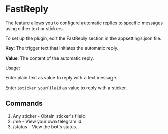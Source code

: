 ﻿FastReply
=========
The feature allows you to configure automatic replies to specific messages using either text or stickers.

To set up the plugin, edit the FastReply section in the appsettings.json file.

**Key**: The trigger text that initiates the automatic reply.

**Value**: The content of the automatic reply.

Usage:

Enter plain text as value to reply with a text message.

Enter `$sticker:yourFileId` as value to reply with a sticker.

Commands
--------
1. Any sticker - Obtain sticker's fileId
2. /me - View your own telegram id.
3. /status - View the bot's status.